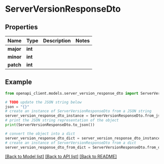 # ServerVersionResponseDto


## Properties

Name | Type | Description | Notes
------------ | ------------- | ------------- | -------------
**major** | **int** |  | 
**minor** | **int** |  | 
**patch** | **int** |  | 

## Example

```python
from openapi_client.models.server_version_response_dto import ServerVersionResponseDto

# TODO update the JSON string below
json = "{}"
# create an instance of ServerVersionResponseDto from a JSON string
server_version_response_dto_instance = ServerVersionResponseDto.from_json(json)
# print the JSON string representation of the object
print(ServerVersionResponseDto.to_json())

# convert the object into a dict
server_version_response_dto_dict = server_version_response_dto_instance.to_dict()
# create an instance of ServerVersionResponseDto from a dict
server_version_response_dto_from_dict = ServerVersionResponseDto.from_dict(server_version_response_dto_dict)
```
[[Back to Model list]](../README.md#documentation-for-models) [[Back to API list]](../README.md#documentation-for-api-endpoints) [[Back to README]](../README.md)


